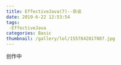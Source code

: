 ```yaml
---
title: EffectiveJava(7)--杂谈
date: 2019-6-22 12:53:54
tags:
 -EffectiveJava
categories: Basic
thumbnail: /gallery/lol/1557842817807.jpg
---
```


创作中